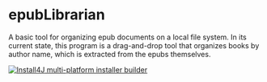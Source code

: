 # epubLibrarian

A basic tool for organizing epub documents on a local file system. In its current state, this program is a drag-and-drop tool that organizes books by author name, which is extracted from the epubs themselves.

[![Install4J](https://www.ej-technologies.com/images/product_banners/install4j_large.png "Install4J logo") multi-platform installer builder](https://www.ej-technologies.com/products/install4j/overview.html)
